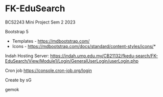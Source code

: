 # FK-EduSearch
BCS2243 Mini Project Sem 2 2023

Bootstrap 5
* Templates - https://mdbootstrap.com/
* Icons - https://mdbootstrap.com/docs/standard/content-styles/icons/*

Indah Hosting Server: 
https://indah.ump.edu.my/CB21132/fkedu-search/FK-EduSearch/View/Module1/Login/GeneralUserLogin/userLogin.php

Cron job
https://console.cron-job.org/login

Create by sG

gemok